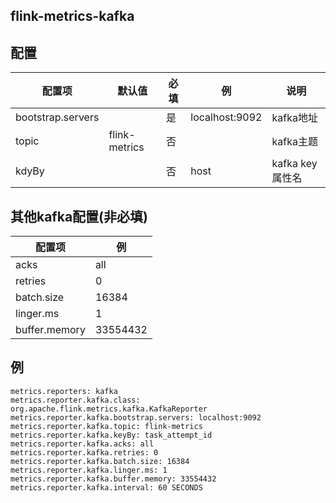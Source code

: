 ## flink-metrics-kafka

## 配置
| 配置项| 默认值| 必填| 例| 说明 |
| --- | --- | ---| ---| --- |
| bootstrap.servers| | 是 | localhost:9092| kafka地址 |
| topic| flink-metrics | 否 | | kafka主题 |
| kdyBy| | 否 | host | kafka key属性名 |

## 其他kafka配置(非必填)
| 配置项| 例|
| --- | ---|
| acks| all | 
| retries| 0 | 
| batch.size| 16384 | 
| linger.ms| 1 | 
| buffer.memory| 33554432 |


## 例
```
metrics.reporters: kafka
metrics.reporter.kafka.class: org.apache.flink.metrics.kafka.KafkaReporter
metrics.reporter.kafka.bootstrap.servers: localhost:9092
metrics.reporter.kafka.topic: flink-metrics
metrics.reporter.kafka.keyBy: task_attempt_id
metrics.reporter.kafka.acks: all
metrics.reporter.kafka.retries: 0
metrics.reporter.kafka.batch.size: 16384
metrics.reporter.kafka.linger.ms: 1
metrics.reporter.kafka.buffer.memory: 33554432
metrics.reporter.kafka.interval: 60 SECONDS
``` 